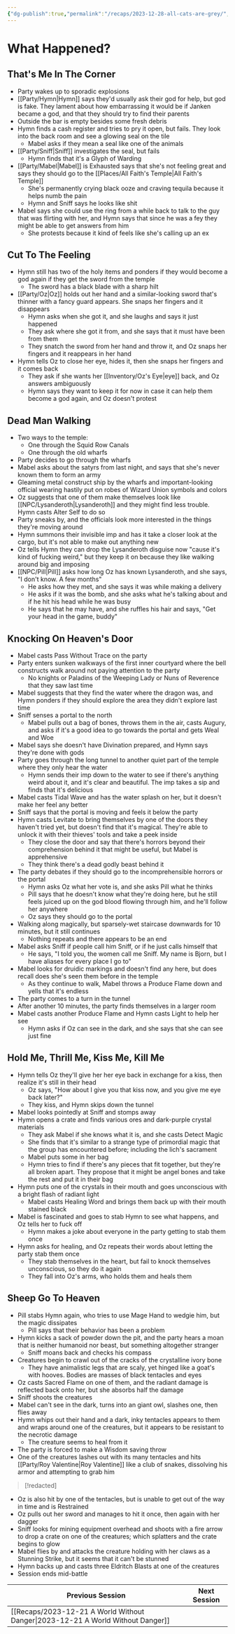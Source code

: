 ```yaml
---
{"dg-publish":true,"permalink":"/recaps/2023-12-28-all-cats-are-grey/","created":"","updated":""}
---
```



# What Happened? 
## That's Me In The Corner
- Party wakes up to sporadic explosions 
- [[Party/Hymn\|Hymn]] says they'd usually ask their god for help, but god is fake. They lament about how embarrassing it would be if Janken became a god, and that they should try to find their parents 
-  Outside the bar is empty besides some fresh debris 
- Hymn finds a cash register and tries to pry it open, but fails. They look into the back room and see a glowing seal on the tile 
	- Mabel asks if they mean a seal like one of the animals 
- [[Party/Sniff\|Sniff]] investigates the seal, but fails 
	- Hymn finds that it's a Glyph of Warding
- [[Party/Mabel\|Mabel]] is Exhausted says that she's not feeling great and says they should go to the [[Places/All Faith's Temple\|All Faith's Temple]] 
	- She's permanently crying black ooze and craving tequila because it helps numb the pain
	- Hymn and Sniff says he looks like shit 
- Mabel says she could use the ring from a while back to talk to the guy that was flirting with her, and Hymn says that since he was a fey they might be able to get answers from him 
	- She protests because it kind of feels like she's calling up an ex 

## Cut To The Feeling
- Hymn still has two of the holy items and ponders if they would become a god again if they get the sword from the temple 
	- The sword has a black blade with a sharp hilt 
- [[Party/Oz\|Oz]] holds out her hand and a similar-looking sword that's thinner with a fancy guard appears. She snaps her fingers and it disappears 
	- Hymn asks when she got it, and she laughs and says it just happened
	- They ask where she got it from, and she says that it must have been from them
	- They snatch the sword from her hand and throw it, and Oz snaps her fingers and it reappears in her hand
- Hymn tells Oz to close her eye, hides it, then she snaps her fingers and it comes back 
	- They ask if she wants her [[Inventory/Oz's Eye\|eye]] back, and Oz answers ambiguously 
	- Hymn says they want to keep it for now in case it can help them become a god again, and Oz doesn't protest

## Dead Man Walking
- Two ways to the temple: 
	- One through the Squid Row Canals 
	- One through the old wharfs 
- Party decides to go through the wharfs 
- Mabel asks about the satyrs from last night, and says that she's never known them to form an army 
- Gleaming metal construct ship by the wharfs and important-looking official wearing hastily put on robes of Wizard Union symbols and colors 
- Oz suggests that one of them make themselves look like [[NPC/Lysanderoth\|Lysanderoth]] and they might find less trouble. Hymn casts Alter Self to do so 
- Party sneaks by, and the officials look more interested in the things they're moving around 
- Hymn summons their invisible imp and has it take a closer look at the cargo, but it's not able to make out anything new 
- Oz tells Hymn they can drop the Lysanderoth disguise now "cause it's kind of fucking weird," but they keep it on because they like walking around big and imposing
- [[NPC/Pill\|Pill]] asks how long Oz has known Lysanderoth, and she says, "I don't know. A few months"
	- He asks how they met, and she says it was while making a delivery 
	- He asks if it was the bomb, and she asks what he's talking about and if he hit his head while he was busy 
	- He says that he may have, and she ruffles his hair and says, "Get your head in the game, buddy"

## Knocking On Heaven's Door
- Mabel casts Pass Without Trace on the party 
- Party enters sunken walkways of the first inner courtyard where the bell constructs walk around not paying attention to the party 
	- No knights or Paladins of the Weeping Lady or Nuns of Reverence that they saw last time 
- Mabel suggests that they find the water where the dragon was, and Hymn ponders if they should explore the area they didn't explore last time 
- Sniff senses a portal to the north 
	- Mabel pulls out a bag of bones, throws them in the air, casts Augury, and asks if it's a good idea to go towards the portal and gets Weal and Woe
- Mabel says she doesn't have Divination prepared, and Hymn says they're done with gods 
- Party goes through the long tunnel to another quiet part of the temple where they only hear the water 
	- Hymn sends their imp down to the water to see if there's anything weird about it, and it's clear and beautiful. The imp takes a sip and finds that it's delicious 
- Mabel casts Tidal Wave and has the water splash on her, but it doesn't make her feel any better
- Sniff says that the portal is moving and feels it below the party
- Hymn casts Levitate to bring themselves by one of the doors they haven't tried yet, but doesn't find that it's magical. They're able to unlock it with their thieves' tools and take a peek inside
	- They close the door and say that there's horrors beyond their comprehension behind it that might be useful, but Mabel is apprehensive 
	- They think there's a dead godly beast behind it 
- The party debates if they should go to the incomprehensible horrors or the portal 
	- Hymn asks Oz what her vote is, and she asks Pill what he thinks 
	- Pill says that he doesn't know what they're doing here, but he still feels juiced up on the god blood flowing through him, and he'll follow her anywhere 
	- Oz says they should go to the portal 
- Walking along magically, but sparsely-wet staircase downwards for 10 minutes, but it still continues
	- Nothing repeats and there appears to be an end 
- Mabel asks Sniff if people call him Sniff, or if he just calls himself that 
	- He says, "I told you, the women call me Sniff. My name is Bjorn, but I have aliases for every place I go to"
- Mabel looks for druidic markings and doesn't find any here, but does recall does she's seen them before in the temple 
	- As they continue to walk, Mabel throws a Produce Flame down and yells that it's endless 
- The party comes to a turn in the tunnel 
- After another 10 minutes, the party finds themselves in a larger room 
- Mabel casts another Produce Flame and Hymn casts Light to help her see 
	- Hymn asks if Oz can see in the dark, and she says that she can see just fine

## Hold Me, Thrill Me, Kiss Me, Kill Me
- Hymn tells Oz they'll give her her eye back in exchange for a kiss, then realize it's still in their head 
	- Oz says, "How about I give you that kiss now, and you give me eye back later?"
	- They kiss, and Hymn skips down the tunnel 
- Mabel looks pointedly at Sniff and stomps away
- Hymn opens a crate and finds various ores and dark-purple crystal materials 
	- They ask Mabel if she knows what it is, and she casts Detect Magic 
	- She finds that it's similar to a strange type of primordial magic that the group has encountered before; including the lich's sacrament 
	- Mabel puts some in her bag 
	- Hymn tries to find if there's any pieces that fit together, but they're all broken apart. They propose that it might be angel bones and take the rest and put it in their bag
- Hymn puts one of the crystals in their mouth and goes unconscious with a bright flash of radiant light
	- Mabel casts Healing Word and brings them back up with their mouth stained black 
- Mabel is fascinated and goes to stab Hymn to see what happens, and Oz tells her to fuck off 
	- Hymn makes a joke about everyone in the party getting to stab them once
- Hymn asks for healing, and Oz repeats their words about letting the party stab them once 
	- They stab themselves in the heart, but fail to knock themselves unconscious, so they do it again 
	- They fall into Oz's arms, who holds them and heals them 

## Sheep Go To Heaven
- Pill stabs Hymn again, who tries to use Mage Hand to wedgie him, but the magic dissipates 
	- Pill says that their behavior has been a problem 
- Hymn kicks a sack of powder down the pit, and the party hears a moan that is neither humanoid nor beast, but something altogether stranger 
	- Sniff moans back and checks his compass 
- Creatures begin to crawl out of the cracks of the crystalline ivory bone 
	- They have animalistic legs that are scaly, yet hinged like a goat's with hooves. Bodies are masses of black tentacles and eyes 
- Oz casts Sacred Flame on one of them, and the radiant damage is reflected back onto her, but she absorbs half the damage 
- Sniff shoots the creatures 
- Mabel can't see in the dark, turns into an giant owl, slashes one, then flies away 
- Hymn whips out their hand and a dark, inky tentacles appears to them and wraps around one of the creatures, but it appears to be resistant to the necrotic damage
	- The creature seems to heal from it 
- The party is forced to make a Wisdom saving throw
- One of the creatures lashes out with its many tentacles and hits [[Party/Roy Valentine\|Roy Valentine]] like a club of snakes, dissolving his armor and attempting to grab him

>[!redacted]

- Oz is also hit by one of the tentacles, but is unable to get out of the way in time and is Restrained 
- Oz pulls out her sword and manages to hit it once, then again with her dagger
- Sniff looks for mining equipment overhead and shoots with a fire arrow to drop a crate on one of the creatures; which splatters and the crate begins to glow 
- Mabel flies by and attacks the creature holding with her claws as a Stunning Strike, but it seems that it can't be stunned
- Hymn backs up and casts three Eldritch Blasts at one of the creatures 
- Session ends mid-battle

|  **Previous Session**   |   **Next Session**   |
| --- | --- |
|  [[Recaps/2023-12-21 A World Without Danger\|2023-12-21 A World Without Danger]] |  |